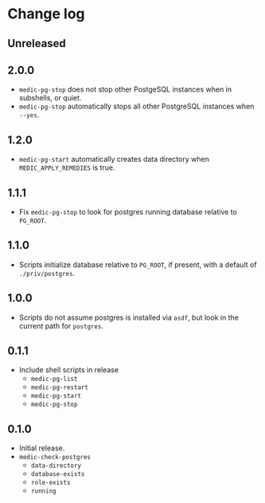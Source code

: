 # Change log

## Unreleased

## 2.0.0

- `medic-pg-stop` does not stop other PostgeSQL instances when in subshells, or quiet.
- `medic-pg-stop` automatically stops all other PostgreSQL instances when `--yes`.

## 1.2.0

- `medic-pg-start` automatically creates data directory when `MEDIC_APPLY_REMEDIES` is true.

## 1.1.1

- Fix `medic-pg-stop` to look for postgres running database relative to `PG_ROOT`.

## 1.1.0

- Scripts initialize database relative to `PG_ROOT`, if present, with a default of `./priv/postgres`.

## 1.0.0

- Scripts do not assume postgres is installed via `asdf`, but look in the current path for `postgres`.

## 0.1.1

- Include shell scripts in release
  - `medic-pg-list`
  - `medic-pg-restart`
  - `medic-pg-start`
  - `medic-pg-stop`

## 0.1.0

- Initial release.
- `medic-check-postgres`
  - `data-directory`
  - `database-exists`
  - `role-exists`
  - `running`
